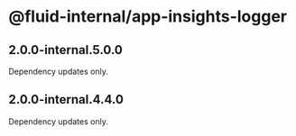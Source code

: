 # @fluid-internal/app-insights-logger

## 2.0.0-internal.5.0.0

Dependency updates only.

## 2.0.0-internal.4.4.0

Dependency updates only.
